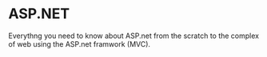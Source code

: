 # ASP.NET
Everythng you need to know about ASP.net from the scratch to the complex of web using the ASP.net framwork (MVC).
